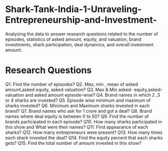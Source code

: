 # Shark-Tank-India-1-Unraveling-Entrepreneurship-and-Investment-
Analyzing the data to answer research questions related to the number of episodes, statistics of asked amount, equity, and valuation, brand investments, shark participation, deal dynamics, and overall investment amount.

# Research Questions

Q1. Find the number of episodes?
Q2. Max, min , mean of asked amount,asked equity, asked valuation? Q3. Max & Min asked- equity,asked-valuation and asked amount episode-wise? 
Q4. Brand names in which 2 ,3 or 4 sharks are invested? 
Q5. Episode wise minimum and maximum of sharks invested? 
Q6. Minimum and Maximum sharks invested in each brand? 
Q7. Brand names who ask for 1 crore and got a deal? 
Q8. Brand names where deal equity is between 0 to 50? 
Q9. Find the number of brands participated in each episode? 
Q10. How many sharks participated in this show and What were their names? 
Q11. Find appearance of each sharks? 
Q12. How many entrepreneurs were present? 
Q13. How many times each shark invested the deal? 
Q14. Find the equity percent that each sharks gets? 
Q15. Find the total number of amount invested in this show? 
